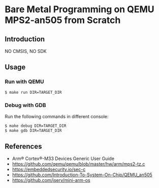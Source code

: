 # Bare Metal Programming on QEMU MPS2-an505 from Scratch

## Introduction

NO CMSIS, NO SDK

## Usage

### Run with QEMU

```bash
$ make run DIR=TARGET_DIR
```

### Debug with GDB

Run the following commands in different console:

```bash
$ make debug DIR=TARGET_DIR
$ make gdb DIR=TARGET_DIR
```

## References

- Arm® Cortex®-M33 Devices Generic User Guide
- <https://github.com/qemu/qemu/blob/master/hw/arm/mps2-tz.c>
- <https://embeddedsecurity.io/sec-c>
- <https://github.com/Introduction-To-System-On-Chip/QEMU_an505>
- <https://github.com/jserv/mini-arm-os>
